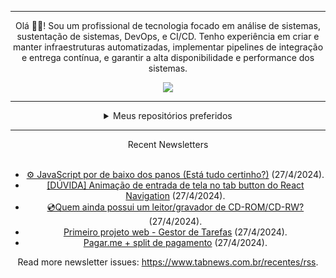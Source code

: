 <div align="center">
<hr>
<p>Olá 👋🏾! Sou um profissional de tecnologia focado em análise de sistemas, sustentação de sistemas, DevOps, e CI/CD. Tenho experiência em criar e manter infraestruturas automatizadas, implementar pipelines de integração e entrega contínua, e garantir a alta disponibilidade e performance dos sistemas.</p>
  <img src="https://media.giphy.com/media/yAGIvCiwPJn5C/giphy.gif">
<hr>
  <details>
  <summary>Meus repositórios preferidos</summary>
  <br />
  Alguns dos meus melhores repositórios:
  <br />
<br />
  <ul><li><a href=https://github.com/RxJSVini/aluratube target="_blank" rel="noopener noreferrer">RxJSVini/aluratube</a> (<b>0</b> ✨ and <b>0</b> 🍴): Aluratube - Desenvolvido durante a imersão React da Alura no final de 2022</li><li><a href=https://github.com/RxJSVini/nlw-ia target="_blank" rel="noopener noreferrer">RxJSVini/nlw-ia</a> (<b>0</b> ✨ and <b>0</b> 🍴): Projeto desenvolvido durante a NLW IA - Usando a API da OPENAI</li>
<li>More coming soon :).</li>
</ul>
  </details>
  <hr/>
    <summary>Recent Newsletters</summary>
  <br />
  <ul>
    <li><a href=https://www.tabnews.com.br/Ghap/javascript-por-de-baixo-dos-panos-esta-tudo-certinho target="_blank" rel="noopener noreferrer">⚙️ JavaScript por de baixo dos panos (Está tudo certinho?)</a> (27/4/2024).</li><li><a href=https://www.tabnews.com.br/DanielVitorio/animacao-de-entrada-de-tela-no-tab-button-do-react-navigation target="_blank" rel="noopener noreferrer">[DÚVIDA] Animação de entrada de tela no tab button do React Navigation</a> (27/4/2024).</li><li><a href=https://www.tabnews.com.br/Wellington79/quem-ainda-possui-um-leitor-gravador-de-cd-rom-cd-rw target="_blank" rel="noopener noreferrer">💿Quem ainda possui um leitor/gravador de CD-ROM/CD-RW?</a> (27/4/2024).</li><li><a href=https://www.tabnews.com.br/AllanChristian/primeiro-projeto-web-gestor-de-tarefas target="_blank" rel="noopener noreferrer">Primeiro projeto web - Gestor de Tarefas</a> (27/4/2024).</li><li><a href=https://www.tabnews.com.br/ownerczx/pagar-me-split-de-pagamento target="_blank" rel="noopener noreferrer">Pagar.me + split de pagamento</a> (27/4/2024).</li>
  </ul>
<p>Read more newsletter issues: <a href="https://www.tabnews.com.br/recentes/rss">https://www.tabnews.com.br/recentes/rss</a>.</p>
  </details>

